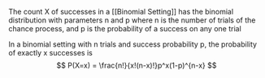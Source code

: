 The count X of successes in a [[Binomial Setting]] has the binomial distribution with parameters n and p where n is the number of trials of the chance process, and p is the probability of a success on any one trial

In a binomial setting with n trials and success probability p, the probability of exactly x successes is
$$ P(X=x) = \frac{n!}{x!(n-x)!}p^x(1-p)^{n-x} $$
